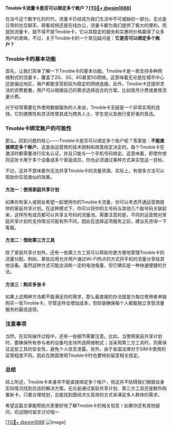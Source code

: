 **Tmoble卡流量卡是否可以绑定多个账户？[[TG💪+ @esim1088](https://t.me/s/esim1088)]**

在当今这个数字化的时代，流量卡已经成为我们生活中不可或缺的一部分。无论是日常的社交聊天、观看视频还是在线办公，流量卡都为我们提供了极大的便利。而提到流量卡，就不得不提Tmoble卡，它以其稳定的服务和实惠的价格赢得了众多用户的青睐。不过，关于Tmoble卡的一个常见疑问是：**它是否可以绑定多个账户？**

### Tmoble卡的基本功能

首先，让我们简单了解一下Tmoble卡的基本功能。Tmoble卡是一款支持多种网络制式的流量卡，覆盖了2G、3G、4G甚至5G网络。这意味着无论是在城市中心还是偏远地区，用户都能享受到较为稳定的网络连接。此外，Tmoble卡还提供灵活的资费套餐，用户可以根据自己的需求选择适合的方案，比如按月计费或者按流量计费。

对于经常需要在外使用数据服务的人来说，Tmoble卡无疑是一个非常实用的选择。它的便携性和灵活性使其成为商务人士、学生党以及旅行爱好者的首选。

### Tmoble卡绑定账户的可能性

那么，回到问题的核心——Tmoble卡是否可以绑定多个账户呢？答案是：**不能直接绑定多个账户**。这是由运营商的技术限制和政策规定决定的。每个Tmoble卡在激活时都需要进行实名认证，并且只能与一个手机号码绑定。这意味着，即使你想将这张卡用于多个设备或多个家庭成员，你也必须通过某种方式来实现这一目标。

不过，这并不意味着你无法共享Tmoble卡的流量资源。实际上，有很多方法可以帮助你实现类似的效果。

#### 方法一：使用家庭共享计划

如果你有家人或朋友希望一起使用你的Tmoble卡流量，你可以考虑开通运营商提供的家庭共享计划。在这种模式下，你可以将你的主号码与其他几个副号码关联起来，这样所有成员都可以共享主号码的流量池。需要注意的是，不同的运营商对家庭共享计划的支持情况可能有所不同，因此在选择这项服务之前，建议先咨询一下客服。

#### 方法二：借助第三方工具

除了家庭共享计划外，还有一些第三方工具可以帮助你更方便地管理Tmoble卡的流量分配。例如，某些应用允许用户通过Wi-Fi热点的方式将手机的流量分享给其他设备。虽然这种方式可能会消耗一定的电池电量，但它确实是一种快速便捷的方法。

#### 方法三：购买多张卡

如果上述两种方法都不能满足你的需求，那么最直接的办法就是为每位使用者单独购买一张Tmoble卡。尽管这样会增加成本，但却是确保每个人都能独立享受流量服务的最佳途径。

### 注意事项

当然，在实际操作过程中，还有一些细节需要注意。比如，当使用家庭共享计划时，要确保所有参与者的设备均支持所选网络制式；当采用第三方工具时，则需保证这些工具的安全性，避免个人信息泄露。另外，由于各国法律对于SIM卡使用的监管程度不同，因此在跨国使用Tmoble卡时也要特别留意相关规定。

### 总结

综上所述，Tmoble卡本身并不能直接绑定多个账户，但这并不妨碍我们根据自身实际情况找到合适的解决方案。无论是通过家庭共享计划、第三方工具还是额外购置新卡，只要合理规划，总能找到既经济又高效的方式来满足多人群体的需求。

希望这篇文章能帮助大家更好地了解Tmoble卡的相关信息！如果你还有其他疑问，欢迎随时留言讨论哦～ 

[[TG💪+ @esim1088](https://t.me/s/esim1088) ![Image](https://i.postimg.cc/4NQfJmqS/Snipaste-2025-05-13-00-14-12.png)]